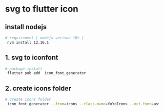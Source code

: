 # svg to flutter icon

## install nodejs

```bash
# requirement [ nodejs verison 10+ ]
 nvm install 12.16.1
```

## 1. svg to iconfont

```bash
# package install
 flutter pub add  icon_font_generator
```

## 2. create icons folder

```bash
# create icons folder
 icon_font_generator --from=icons --class-name=YoYoIcons --out-font=assets/fonts/yoyo_icons.ttf --out-flutter=lib/utils/yoyo_icons.dart
 ```
